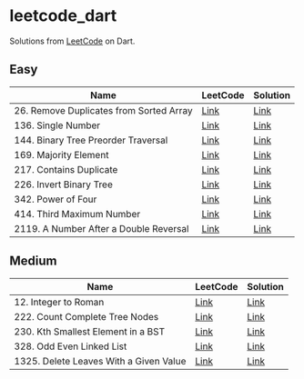 # leetcode_dart

Solutions from [LeetCode](https://leetcode.com) on Dart.

## Easy

| Name                                    | LeetCode                                                                   | Solution                                                    |
|-----------------------------------------|----------------------------------------------------------------------------|-------------------------------------------------------------|
| 26. Remove Duplicates from Sorted Array | [Link](https://leetcode.com/problems/remove-duplicates-from-sorted-array/) | [Link](./lib/easy/remove_duplicates_from_sorted_array.dart) |
| 136. Single Number                      | [Link](https://leetcode.com/problems/single-number/)                       | [Link](./lib/easy/single_number.dart)                       |
| 144. Binary Tree Preorder Traversal     | [Link](https://leetcode.com/problems/binary-tree-preorder-traversal/)      | [Link](./lib/easy/binary_tree_preorder_traversal.dart)      |
| 169. Majority Element                   | [Link](https://leetcode.com/problems/majority-element/)                    | [Link](./lib/easy/majority_element.dart)                    |
| 217. Contains Duplicate                 | [Link](https://leetcode.com/problems/contains-duplicate/)                  | [Link](./lib/easy/contains_duplicate.dart)                  |
| 226. Invert Binary Tree                 | [Link](https://leetcode.com/problems/invert-binary-tree/)                  | [Link](./lib/easy/invert_binary_tree.dart)                  |
| 342. Power of Four                      | [Link](https://leetcode.com/problems/power-of-four/)                       | [Link](./lib/easy/power_of_four.dart)                       |
| 414. Third Maximum Number               | [Link](https://leetcode.com/problems/third-maximum-number/)                | [Link](./lib/easy/third_maximum_number.dart)                |
| 2119. A Number After a Double Reversal  | [Link](https://leetcode.com/problems/a-number-after-a-double-reversal/)    | [Link](./lib/easy/third_maximum_number.dart)                |

## Medium

| Name                                   | LeetCode                                                                | Solution                                                   |
|----------------------------------------|-------------------------------------------------------------------------|------------------------------------------------------------|
| 12. Integer to Roman                   | [Link](https://leetcode.com/problems/integer-to-roman/)                 | [Link](./lib/medium/integer_to_roman.dart)                 |
| 222. Count Complete Tree Nodes         | [Link](https://leetcode.com/problems/count-complete-tree-nodes/)        | [Link](./lib/medium/count_complete_tree_nodes.dart)        |
| 230. Kth Smallest Element in a BST     | [Link](https://leetcode.com/problems/kth-smallest-element-in-a-bst/)    | [Link](./lib/medium/kth_smallest_element_in_a_bst.dart)    |
| 328. Odd Even Linked List              | [Link](https://leetcode.com/problems/odd-even-linked-list/)             | [Link](./lib/medium/odd_even_linked_list.dart)             |
| 1325. Delete Leaves With a Given Value | [Link](https://leetcode.com/problems/delete-leaves-with-a-given-value/) | [Link](./lib/medium/delete_leaves_with_a_given_value.dart) |
